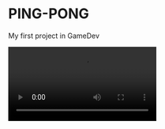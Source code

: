 




# PING-PONG
My first project in GameDev

![Watch the video](https://user-images.githubusercontent.com/106106750/178017364-f7856ad4-557c-4c4d-a2b4-c4a779128c32.mp4?raw=true)
